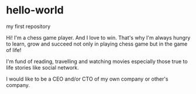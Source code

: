 # hello-world
my first repository

Hi! I'm a chess game player. And I love to win. That's why I'm always hungry to learn, grow and succeed not only in playing chess game but in the game of life!

I'm fund of reading, travelling and watching movies especially those true to life stories like social network.

I would like to be a CEO and/or CTO of my own company or other's company.

